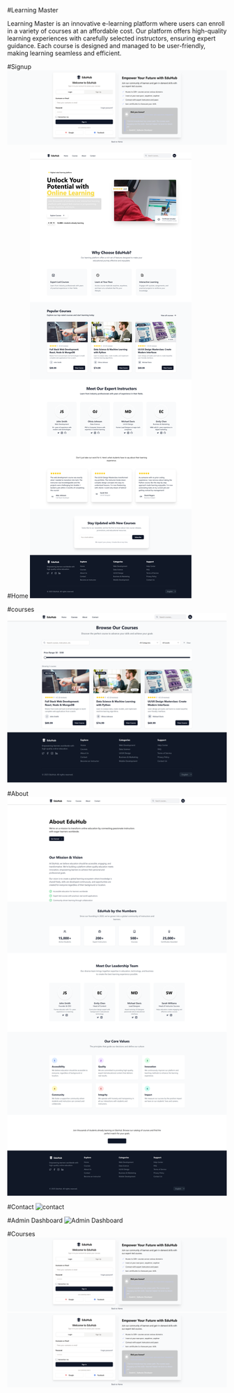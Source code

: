 #Learning Master

Learning Master is an innovative e-learning platform where users can enroll in a variety of courses at an affordable cost. Our platform offers high-quality learning experiences with carefully selected instructors, ensuring expert guidance. Each course is designed and managed to be user-friendly, making learning seamless and efficient.


#Signup
![Signup](https://github.com/Niraj-Hitpump/LearningMaster/blob/main/images/signup.png)

#Home
![Home](https://github.com/Niraj-Hitpump/LearningMaster/blob/main/images/home.png)

#courses
![courses](https://github.com/Niraj-Hitpump/LearningMaster/blob/main/images/courses.png)

#About
![About](https://github.com/Niraj-Hitpump/LearningMaster/blob/main/images/about.png)

#Contact
![contact](https://github.com/Niraj-Hitpump/LearningMaster/blob/main/images/comtact(1).png)

#Admin Dashboard
![Admin Dashboard](https://github.com/Niraj-Hitpump/LearningMaster/blob/main/images/admin.png)

#Courses
![Signup](https://github.com/Niraj-Hitpump/LearningMaster/blob/main/images/signup.png)
![Signup](https://github.com/Niraj-Hitpump/LearningMaster/blob/main/images/signup.png)


